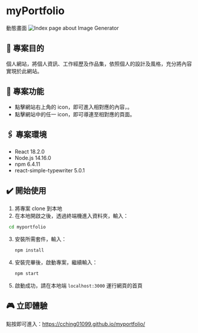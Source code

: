 # myPortfolio

動態畫面
![Index page about Image Generator](./public/screenrecord.gif)

## 📌 專案目的

個人網站，將個人資訊、工作經歷及作品集，依照個人的設計及風格，充分將內容實現於此網站。

## 🎯 專案功能

- 點擊網站右上角的 icon，即可進入相對應的內容，。
- 點擊網站中的任一 icon，即可導連至相對應的頁面。

## 🖇️ 專案環境

- React 18.2.0
- Node.js 14.16.0
- npm 6.4.11
- react-simple-typewriter 5.0.1

## ✔️ 開始使用

1. 將專案 clone 到本地
2. 在本地開啟之後，透過終端機進入資料夾，輸入：

```bash
 cd myportfolio
```

3. 安裝所需套件，輸入：

   ```bash
   npm install
   ```

4. 安裝完畢後，啟動專案，繼續輸入：

   ```bash
   npm start
   ```

5. 啟動成功，請在本地端 `localhost:3000` 運行網頁的首頁

## 🎮 立即體驗

點按即可進入：https://cching01099.github.io/myportfolio/
